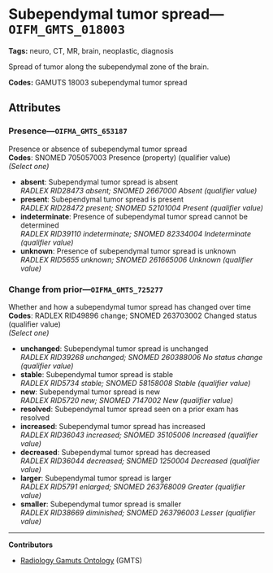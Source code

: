# Subependymal tumor spread—`OIFM_GMTS_018003`

**Tags:** neuro, CT, MR, brain, neoplastic, diagnosis

Spread of tumor along the subependymal zone of the brain.

**Codes:** GAMUTS 18003 subependymal tumor spread

## Attributes

### Presence—`OIFMA_GMTS_653187`

Presence or absence of subependymal tumor spread  
**Codes**: SNOMED 705057003 Presence (property) (qualifier value)  
*(Select one)*

- **absent**: Subependymal tumor spread is absent  
_RADLEX RID28473 absent; SNOMED 2667000 Absent (qualifier value)_
- **present**: Subependymal tumor spread is present  
_RADLEX RID28472 present; SNOMED 52101004 Present (qualifier value)_
- **indeterminate**: Presence of subependymal tumor spread cannot be determined  
_RADLEX RID39110 indeterminate; SNOMED 82334004 Indeterminate (qualifier value)_
- **unknown**: Presence of subependymal tumor spread is unknown  
_RADLEX RID5655 unknown; SNOMED 261665006 Unknown (qualifier value)_

### Change from prior—`OIFMA_GMTS_725277`

Whether and how a subependymal tumor spread has changed over time  
**Codes**: RADLEX RID49896 change; SNOMED 263703002 Changed status (qualifier value)  
*(Select one)*

- **unchanged**: Subependymal tumor spread is unchanged  
_RADLEX RID39268 unchanged; SNOMED 260388006 No status change (qualifier value)_
- **stable**: Subependymal tumor spread is stable  
_RADLEX RID5734 stable; SNOMED 58158008 Stable (qualifier value)_
- **new**: Subependymal tumor spread is new  
_RADLEX RID5720 new; SNOMED 7147002 New (qualifier value)_
- **resolved**: Subependymal tumor spread seen on a prior exam has resolved  
- **increased**: Subependymal tumor spread has increased  
_RADLEX RID36043 increased; SNOMED 35105006 Increased (qualifier value)_
- **decreased**: Subependymal tumor spread has decreased  
_RADLEX RID36044 decreased; SNOMED 1250004 Decreased (qualifier value)_
- **larger**: Subependymal tumor spread is larger  
_RADLEX RID5791 enlarged; SNOMED 263768009 Greater (qualifier value)_
- **smaller**: Subependymal tumor spread is smaller  
_RADLEX RID38669 diminished; SNOMED 263796003 Lesser (qualifier value)_

---

**Contributors**

- [Radiology Gamuts Ontology](https://gamuts.net/) (GMTS)